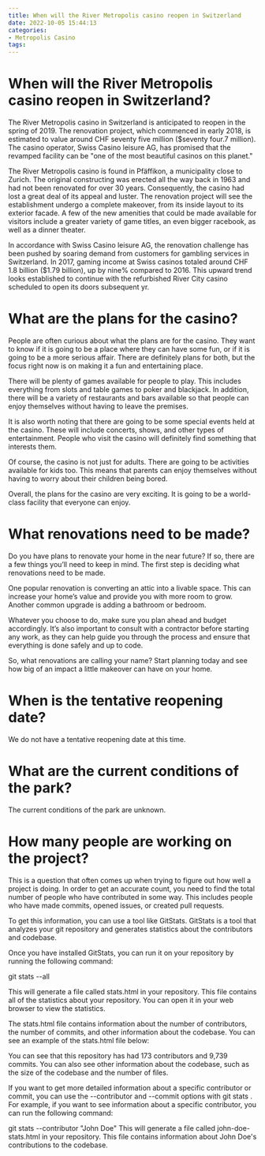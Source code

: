 ```yaml
---
title: When will the River Metropolis casino reopen in Switzerland
date: 2022-10-05 15:44:13
categories:
- Metropolis Casino
tags:
---
```



#  When will the River Metropolis casino reopen in Switzerland?

The River Metropolis casino in Switzerland is anticipated to reopen in the spring of 2019. The renovation project, which commenced in early 2018, is estimated to value around CHF seventy five million ($seventy four.7 million). The casino operator, Swiss Casino leisure AG, has promised that the revamped facility can be "one of the most beautiful casinos on this planet."

The River Metropolis casino is found in Pfäffikon, a municipality close to Zurich. The original constructing was erected all the way back in 1963 and had not been renovated for over 30 years. Consequently, the casino had lost a great deal of its appeal and luster. The renovation project will see the establishment undergo a complete makeover, from its inside layout to its exterior facade. A few of the new amenities that could be made available for visitors include a greater variety of game titles, an even bigger racebook, as well as a dinner theater.

In accordance with Swiss Casino leisure AG, the renovation challenge has been pushed by soaring demand from customers for gambling services in Switzerland. In 2017, gaming income at Swiss casinos totaled around CHF 1.8 billion ($1.79 billion), up by nine% compared to 2016. This upward trend looks established to continue with the refurbished River City casino scheduled to open its doors subsequent yr.

#  What are the plans for the casino?

People are often curious about what the plans are for the casino. They want to know if it is going to be a place where they can have some fun, or if it is going to be a more serious affair. There are definitely plans for both, but the focus right now is on making it a fun and entertaining place.

There will be plenty of games available for people to play. This includes everything from slots and table games to poker and blackjack. In addition, there will be a variety of restaurants and bars available so that people can enjoy themselves without having to leave the premises.

It is also worth noting that there are going to be some special events held at the casino. These will include concerts, shows, and other types of entertainment. People who visit the casino will definitely find something that interests them.

Of course, the casino is not just for adults. There are going to be activities available for kids too. This means that parents can enjoy themselves without having to worry about their children being bored.

Overall, the plans for the casino are very exciting. It is going to be a world-class facility that everyone can enjoy.

#  What renovations need to be made?

Do you have plans to renovate your home in the near future? If so, there are a few things you’ll need to keep in mind. The first step is deciding what renovations need to be made.

One popular renovation is converting an attic into a livable space. This can increase your home’s value and provide you with more room to grow. Another common upgrade is adding a bathroom or bedroom.

Whatever you choose to do, make sure you plan ahead and budget accordingly. It’s also important to consult with a contractor before starting any work, as they can help guide you through the process and ensure that everything is done safely and up to code.

So, what renovations are calling your name? Start planning today and see how big of an impact a little makeover can have on your home.

#  When is the tentative reopening date?

We do not have a tentative reopening date at this time.

# What are the current conditions of the park?

The current conditions of the park are unknown.

#  How many people are working on the project?

This is a question that often comes up when trying to figure out how well a project is doing. In order to get an accurate count, you need to find the total number of people who have contributed in some way. This includes people who have made commits, opened issues, or created pull requests.

To get this information, you can use a tool like GitStats. GitStats is a tool that analyzes your git repository and generates statistics about the contributors and codebase.

Once you have installed GitStats, you can run it on your repository by running the following command:

git stats --all

This will generate a file called stats.html in your repository. This file contains all of the statistics about your repository. You can open it in your web browser to view the statistics.

The stats.html file contains information about the number of contributors, the number of commits, and other information about the codebase. You can see an example of the stats.html file below:

You can see that this repository has had 173 contributors and 9,739 commits. You can also see other information about the codebase, such as the size of the codebase and the number of files.

If you want to get more detailed information about a specific contributor or commit, you can use the --contributor and --commit options with git stats . For example, if you want to see information about a specific contributor, you can run the following command:

git stats --contributor "John Doe" This will generate a file called john-doe-stats.html in your repository. This file contains information about John Doe's contributions to the codebase.